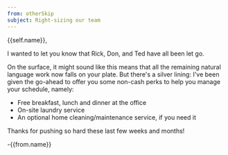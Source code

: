 ```yaml
---
from: otherSkip
subject: Right-sizing our team
---
```

{{self.name}},

I wanted to let you know that Rick, Don, and Ted have all been let go.

On the surface, it might sound like this means that all the remaining natural language work now falls on your plate. But there's a silver lining: I've been given the go-ahead to offer you some non-cash perks to help you manage your schedule, namely:

* Free breakfast, lunch and dinner at the office
* On-site laundry service
* An optional home cleaning/maintenance service, if you need it

Thanks for pushing so hard these last few weeks and months!

-{{from.name}}
